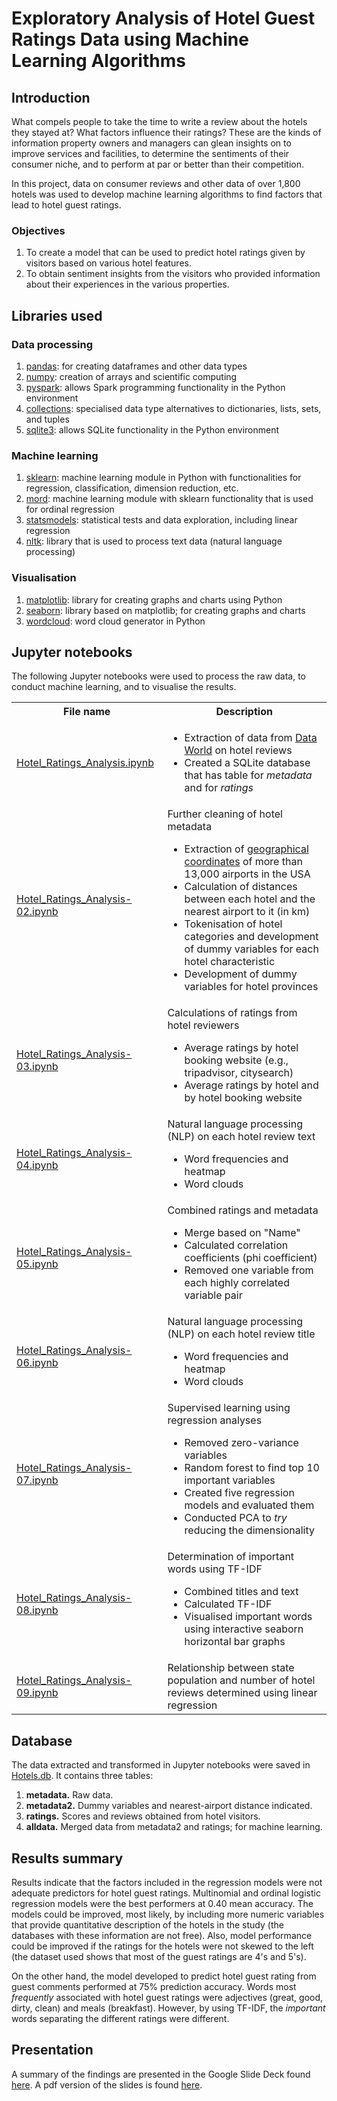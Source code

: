 # Exploratory Analysis of Hotel Guest Ratings Data using Machine Learning Algorithms
## Introduction
What compels people to take the time to write a review about the hotels they stayed at? What factors influence their ratings? These are the kinds of information property owners and managers can glean insights on to improve services and facilities, to determine the sentiments of their consumer niche, and to perform at par or better than their competition.

In this project, data on consumer reviews and other data of over 1,800 hotels was used to develop machine learning algorithms to find factors that lead to hotel guest ratings.

### Objectives
1. To create a model that can be used to predict hotel ratings given by visitors based on various hotel features.
2. To obtain sentiment insights from the visitors who provided information about their experiences in the various properties.

## Libraries used
### Data processing
1. [pandas](https://pandas.pydata.org/): for creating dataframes and other data types 
2. [numpy](http://www.numpy.org/): creation of arrays and scientific computing
3. [pyspark](https://spark.apache.org/docs/0.9.0/python-programming-guide.html): allows Spark programming functionality in the Python environment
4. [collections](https://docs.python.org/2/library/collections.html): specialised data type alternatives to dictionaries, lists, sets, and tuples
5. [sqlite3](https://docs.python.org/3.4/library/sqlite3.html): allows SQLite functionality in the Python environment
### Machine learning
1. [sklearn](https://scikit-learn.org/stable/): machine learning module in Python with functionalities for regression, classification, dimension reduction, etc.
2. [mord](https://pythonhosted.org/mord/): machine learning module with sklearn functionality that is used for ordinal regression
3. [statsmodels](https://www.statsmodels.org/stable/index.html): statistical tests and data exploration, including linear regression
4. [nltk](https://www.nltk.org/): library that is used to process text data (natural language processing)
### Visualisation
1. [matplotlib](https://matplotlib.org/): library for creating graphs and charts using Python
2. [seaborn](https://seaborn.pydata.org/): library based on matplotlib; for creating graphs and charts
3. [wordcloud](https://github.com/amueller/word_cloud): word cloud generator in Python

## Jupyter notebooks
The following Jupyter notebooks were used to process the raw data, to conduct machine learning, and to visualise the results.
<table>
    <tr>
        <th>File name</th> <th>Description</th>
    </tr>
    <tr>
        <td><a href = "https://github.com/janelcv/Hotel_Rating_Analysis/blob/master/Hotel_Ratings_Analysis.ipynb">Hotel_Ratings_Analysis.ipynb</a></td>
        <td>
            <ul>
                <li>Extraction of data from <a href = "https://data.world">Data World</a> on hotel reviews</li>
                <li>Created a SQLite database that has table for <i>metadata</i> and for <i>ratings</i></td>
    </tr>
    <tr>
        <td><a href = "https://github.com/janelcv/Hotel_Rating_Analysis/blob/master/Hotel_Ratings_Analysis-02.ipynb">Hotel_Ratings_Analysis-02.ipynb</a></td>
        <td>Further cleaning of hotel metadata
            <ul>
                <li>Extraction of <a href = "https://opendata.socrata.com/dataset/Airport-Codes-mapped-to-Latitude-Longitude-in-the-/rxrh-4cxm">geographical coordinates</a> of more than 13,000 airports in the USA</li>
                <li>Calculation of distances between each hotel and the nearest airport to it (in km)</li>
                <li>Tokenisation of hotel categories and development of dummy variables for each hotel characteristic</li>
                <li>Development of dummy variables for hotel provinces</li>
            </ul>
        </td>
    </tr>
    <tr>
        <td><a href = "https://github.com/janelcv/Hotel_Rating_Analysis/blob/master/Hotel_Ratings_Analysis-03.ipynb">Hotel_Ratings_Analysis-03.ipynb</a></td>
        <td>Calculations of ratings from hotel reviewers
            <ul>
                <li>Average ratings by hotel booking website (e.g., tripadvisor, citysearch)</li>
                <li>Average ratings by hotel and by hotel booking website</li>
            </ul>
        </td>
    </tr>
    <tr>
        <td><a href = "https://github.com/janelcv/Hotel_Rating_Analysis/blob/master/Hotel_Ratings_Analysis-04.ipynb">Hotel_Ratings_Analysis-04.ipynb</a></td>
        <td>Natural language processing (NLP) on each hotel review text
            <ul>
                <li>Word frequencies and heatmap</li>
                <li>Word clouds</li>
            </ul>
        </td>
    </tr>
    <tr>
        <td><a href = "https://github.com/janelcv/Hotel_Rating_Analysis/blob/master/Hotel_Ratings_Analysis-05.ipynb">Hotel_Ratings_Analysis-05.ipynb</a></td>
        <td>Combined ratings and metadata
            <ul>
                <li>Merge based on "Name"</li>
                <li>Calculated correlation coefficients (phi coefficient)</li>
                <li>Removed one variable from each highly correlated variable pair</li>
            </ul>
        </td>
    </tr>
    <tr>
        <td><a href = "https://github.com/janelcv/Hotel_Rating_Analysis/blob/master/Hotel_Ratings_Analysis-06.ipynb">Hotel_Ratings_Analysis-06.ipynb</a></td>
        <td>Natural language processing (NLP) on each hotel review title
            <ul>
                <li>Word frequencies and heatmap</li>
                <li>Word clouds</li>
            </ul>
        </td>
    </tr>
    <tr>
        <td><a href = "https://github.com/janelcv/Hotel_Rating_Analysis/blob/master/Hotel_Ratings_Analysis-07.ipynb">Hotel_Ratings_Analysis-07.ipynb</a></td>
        <td>Supervised learning using regression analyses
            <ul>
                <li>Removed zero-variance variables</li>
                <li>Random forest to find top 10 important variables</li>
                <li>Created five regression models and evaluated them</li>
                <li>Conducted PCA to <i>try</i> reducing the dimensionality</li>
            </ul>
        </td>
    </tr>
    <tr>
        <td><a href = "https://github.com/janelcv/Hotel_Rating_Analysis/blob/master/Hotel_Ratings_Analysis-08.ipynb">Hotel_Ratings_Analysis-08.ipynb</a></td>
        <td>Determination of important words using TF-IDF
            <ul>
                <li>Combined titles and text</li>
                <li>Calculated TF-IDF</li>
                <li>Visualised important words using interactive seaborn horizontal bar graphs</li>
            </ul>
        </td>
    </tr>
    <tr>
        <td><a href = "https://github.com/janelcv/Hotel_Rating_Analysis/blob/master/Hotel_Ratings_Analysis-09.ipynb">Hotel_Ratings_Analysis-09.ipynb</a></td>
        <td>Relationship between state population and number of hotel reviews determined using linear regression</td>
    </tr>
</table>

## Database
The data extracted and transformed in Jupyter notebooks were saved in <a href = "https://github.com/janelcv/Hotel_Rating_Analysis/blob/master/Data/Hotels.db">Hotels.db</a>. It contains three tables:
1. <b>metadata.</b> Raw data.
2. <b>metadata2.</b> Dummy variables and nearest-airport distance indicated.
3. <b>ratings.</b> Scores and reviews obtained from hotel visitors.
4. <b>alldata.</b> Merged data from metadata2 and ratings; for machine learning.

## Results summary
Results indicate that the factors included in the regression models were not adequate predictors for hotel guest ratings. Multinomial and ordinal logistic regression models were the best performers at 0.40 mean accuracy. The models could be improved, most likely, by including more numeric variables that provide quantitative description of the hotels in the study (the databases with these information are not free). Also, model performance could be improved if the ratings for the hotels were not skewed to the left (the dataset used shows that most of the guest ratings are 4's and 5's).

On the other hand, the model developed to predict hotel guest rating from guest comments performed at 75% prediction accuracy. Words most *frequently* associated with hotel guest ratings were adjectives (great, good, dirty, clean) and meals (breakfast). However, by using TF-IDF, the *important* words separating the different ratings were different.

## Presentation
A summary of the findings are presented in the Google Slide Deck found [here](https://docs.google.com/presentation/d/1V_myvfP2MIwZeA6Qpv7WwfCHxwd0o0B3AISVZQSu5tM/edit#slide=id.g522128fe48_1_61). A pdf version of the slides is found [here](https://github.com/janelcv/Hotel_Rating_Analysis/blob/master/ML_Hotel_Ratings.pdf).